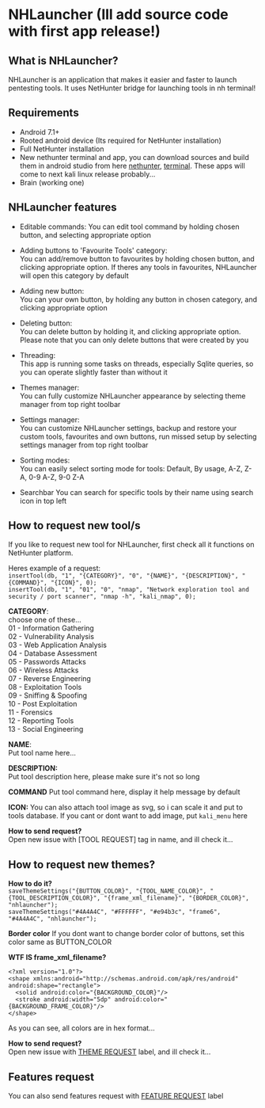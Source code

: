 # NHLauncher (Ill add source code with first app release!)

## What is NHLauncher?
NHLauncher is an application that makes it easier and faster to launch pentesting tools.
It uses NetHunter bridge for launching tools in nh terminal!

## Requirements 
- Android 7.1+
- Rooted android device (Its required for NetHunter installation)  
- Full NetHunter installation  
- New nethunter terminal and app, you can download sources and build them in android studio from here [nethunter](https://gitlab.com/kalilinux/nethunter/apps/kali-nethunter-app/-/tree/2023.1-dev-martin-neoterm), [terminal](https://gitlab.com/kalilinux/nethunter/apps/kali-nethunter-term/-/tree/2023.1-dev-martin-neoterm). These apps will come to next kali linux release probably...  
- Brain (working one)

## NHLauncher features
- Editable commands:
You can edit tool command by holding chosen button, and selecting appropriate option

- Adding buttons to 'Favourite Tools' category:  
You can add/remove button to favourites by holding chosen button, and clicking appropriate option. If theres any tools in favourites, NHLauncher will open this category by default

- Adding new button:  
You can your own button, by holding any button in chosen category, and clicking appropriate option

- Deleting button:  
You can delete button by holding it, and clicking appropriate option. Please note that you can only delete buttons that were created by you

- Threading:  
This app is running some tasks on threads, especially Sqlite queries, so you can operate slightly faster than without it

- Themes manager:  
You can fully customize NHLauncher appearance by selecting theme manager from top right toolbar

- Settings manager:  
You can customize NHLauncher settings, backup and restore your custom tools, favourites and own buttons, run missed setup by selecting settings manager from top right toolbar

- Sorting modes:  
You can easily select sorting mode for tools: Default, By usage, A-Z, Z-A, 0-9 A-Z, 9-0 Z-A

- Searchbar
You can search for specific tools by their name using search icon in top left

## How to request new tool/s
If you like to request new tool for NHLauncher, first check all it functions on NetHunter platform.

Heres example of a request:  
`insertTool(db, "1", "{CATEGORY}", "0", "{NAME}", "{DESCRIPTION}", "{COMMAND}", "{ICON}", 0);`  
`insertTool(db, "1", "01", "0", "nmap", "Network exploration tool and security / port scanner", "nmap -h", "kali_nmap", 0);`

**CATEGORY**:   
choose one of these...  
01 - Information Gathering  
02 - Vulnerability Analysis  
03 - Web Application Analysis  
04 - Database Assessment  
05 - Passwords Attacks  
06 - Wireless Attacks  
07 - Reverse Engineering  
08 - Exploitation Tools  
09 - Sniffing &amp; Spoofing  
10 - Post Exploitation  
11 - Forensics  
12 - Reporting Tools  
13 - Social Engineering  

**NAME**:  
Put tool name here...  

**DESCRIPTION:**  
Put tool description here, please make sure it's not so long

**COMMAND**
Put tool command here, display it help message by default  

**ICON:**
You can also attach tool image as svg, so i can scale it and put to tools database.
If you cant or dont want to add image, put `kali_menu` here  


**How to send request?**  
Open new issue with [TOOL REQUEST] tag in name, and ill check it...

## How to request new themes?

**How to do it?**  
`saveThemeSettings("{BUTTON_COLOR}", "{TOOL_NAME_COLOR}", "{TOOL_DESCRIPTION_COLOR}", "{frame_xml_filename}", "{BORDER_COLOR}", "nhlauncher");`  
`saveThemeSettings("#4A4A4C", "#FFFFFF", "#e94b3c", "frame6", "#4A4A4C", "nhlauncher");`
             
**Border color**
If you dont want to change border color of buttons, set this color same as BUTTON_COLOR
            
**WTF IS frame_xml_filename?**
```
<?xml version="1.0"?>
<shape xmlns:android="http://schemas.android.com/apk/res/android" android:shape="rectangle">
  <solid android:color="{BACKGROUND_COLOR}"/>
  <stroke android:width="5dp" android:color="{BACKGROUND_FRAME_COLOR}"/>
</shape>
```

As you can see, all colors are in hex format...  

**How to send request?**  
Open new issue with [THEME REQUEST](https://github.com/cr4sh-me/NHLauncher/labels) label, and ill check it...

## Features request
You can also send features request with [FEATURE REQUEST](https://github.com/cr4sh-me/NHLauncher/labels) label


